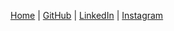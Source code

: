[Home](index.html)
 | 
[GitHub](https://github.com/danwhitford/)
 | 
[LinkedIn](https://www.linkedin.com/in/danwhitfordcodes/)
 | 
[Instagram](https://www.instagram.com/danswhitford/)
